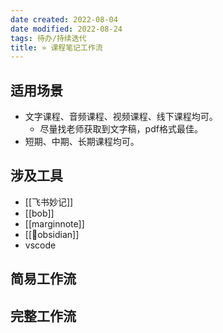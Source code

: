 ```yaml
---
date created: 2022-08-04
date modified: 2022-08-24
tags: 待办/持续迭代
title: » 课程笔记工作流
---
```


## 适用场景

- 文字课程、音频课程、视频课程、线下课程均可。
	- 尽量找老师获取到文字稿，pdf格式最佳。
- 短期、中期、长期课程均可。

## 涉及工具

- [[飞书妙记]]
- [[bob]]
- [[marginnote]]
- [[🤖obsidian]]
- vscode

## 简易工作流

## 完整工作流
